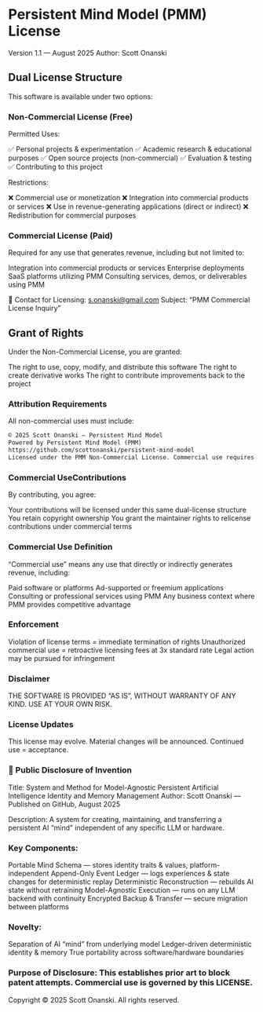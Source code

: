# Persistent Mind Model (PMM) License
Version 1.1 — August 2025
Author: Scott Onanski

## Dual License Structure
This software is available under two options:

### Non-Commercial License (Free)

Permitted Uses:

✅ Personal projects & experimentation
✅ Academic research & educational purposes
✅ Open source projects (non-commercial)
✅ Evaluation & testing
✅ Contributing to this project

Restrictions:

❌ Commercial use or monetization
❌ Integration into commercial products or services
❌ Use in revenue-generating applications (direct or indirect)
❌ Redistribution for commercial purposes

### Commercial License (Paid)

Required for any use that generates revenue, including but not limited to:

Integration into commercial products or services
Enterprise deployments
SaaS platforms utilizing PMM
Consulting services, demos, or deliverables using PMM

📩 Contact for Licensing: s.onanski@gmail.com
Subject: “PMM Commercial License Inquiry”

## Grant of Rights
Under the Non-Commercial License, you are granted:

The right to use, copy, modify, and distribute this software
The right to create derivative works
The right to contribute improvements back to the project

### Attribution Requirements
All non-commercial uses must include:

```markdown
© 2025 Scott Onanski – Persistent Mind Model
Powered by Persistent Mind Model (PMM)
https://github.com/scottonanski/persistent-mind-model
Licensed under the PMM Non-Commercial License. Commercial use requires license.
```

### Commercial UseContributions
By contributing, you agree:

Your contributions will be licensed under this same dual-license structure
You retain copyright ownership
You grant the maintainer rights to relicense contributions under commercial terms

### Commercial Use Definition
“Commercial use” means any use that directly or indirectly generates revenue, including:

Paid software or platforms
Ad-supported or freemium applications
Consulting or professional services using PMM
Any business context where PMM provides competitive advantage

### Enforcement

Violation of license terms = immediate termination of rights
Unauthorized commercial use = retroactive licensing fees at 3x standard rate
Legal action may be pursued for infringement

### Disclaimer
THE SOFTWARE IS PROVIDED “AS IS”, WITHOUT WARRANTY OF ANY KIND. USE AT YOUR OWN RISK.

### License Updates
This license may evolve. Material changes will be announced. Continued use = acceptance.

### 📜 Public Disclosure of Invention
Title: System and Method for Model-Agnostic Persistent Artificial Intelligence Identity and Memory Management
Author: Scott Onanski — Published on GitHub, August 2025

Description: A system for creating, maintaining, and transferring a persistent AI “mind” independent of any specific LLM or hardware.

### Key Components:

Portable Mind Schema — stores identity traits & values, platform-independent
Append-Only Event Ledger — logs experiences & state changes for deterministic replay
Deterministic Reconstruction — rebuilds AI state without retraining
Model-Agnostic Execution — runs on any LLM backend with continuity
Encrypted Backup & Transfer — secure migration between platforms

### Novelty:

Separation of AI “mind” from underlying model
Ledger-driven deterministic identity & memory
True portability across software/hardware boundaries

### Purpose of Disclosure: This establishes prior art to block patent attempts. Commercial use is governed by this LICENSE.

Copyright © 2025 Scott Onanski. All rights reserved.
